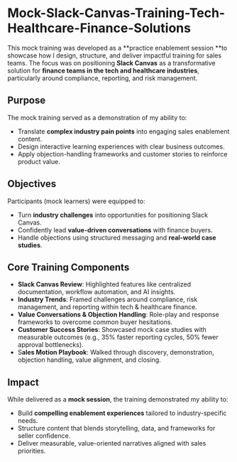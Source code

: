 # Mock-Slack-Canvas-Training-Tech-Healthcare-Finance-Solutions
This mock training was developed as a **practice enablement session **to showcase how I design, structure, and deliver impactful training for sales teams. The focus was on positioning **Slack Canvas** as a transformative solution for **finance teams in the tech and healthcare industries**, particularly around compliance, reporting, and risk management.

## Purpose
The mock training served as a demonstration of my ability to:
* Translate **complex industry pain points** into engaging sales enablement content.
* Design interactive learning experiences with clear business outcomes.
* Apply objection-handling frameworks and customer stories to reinforce product value.

## Objectives
Participants (mock learners) were equipped to:

* Turn **industry challenges** into opportunities for positioning Slack Canvas.
* Confidently lead **value-driven conversations** with finance buyers.
* Handle objections using structured messaging and **real-world case studies**.

## Core Training Components
* **Slack Canvas Review**: Highlighted features like centralized documentation, workflow automation, and AI insights.
* **Industry Trends**: Framed challenges around compliance, risk management, and reporting within tech & healthcare finance.
* **Value Conversations & Objection Handling**: Role-play and response frameworks to overcome common buyer hesitations.
* **Customer Success Stories**: Showcased mock case studies with measurable outcomes (e.g., 35% faster reporting cycles, 50% fewer approval bottlenecks).
* S**ales Motion Playbook**: Walked through discovery, demonstration, objection handling, value alignment, and closing.

## Impact
While delivered as a **mock session**, the training demonstrated my ability to:
* Build **compelling enablement experiences** tailored to industry-specific needs.
* Structure content that blends storytelling, data, and frameworks for seller confidence.
* Deliver measurable, value-oriented narratives aligned with sales priorities.
